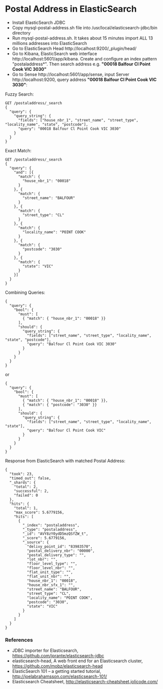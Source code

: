 # Postal Address in ElasticSearch

- Install ElasticSearch JDBC
- Copy mysql-postal-address.sh file into /usr/local/elasticsearch-jdbc/bin directory
- Run mysql-postal-address.sh. It takes about 15 minutes import ALL 13 millions addresses into ElasticSearch
- Go to ElasticSearch Head http://localhost:9200/_plugin/head/
- Go to Kibana, ElasticSearch web interface http://localhost:5601/app/kibana. Create and configure an index pattern "postaladdress*". Then search address e.g. **"00018 Balfour Cl Point Cook VIC 3030"**
- Go to Sense http://localhost:5601/app/sense, input Server http://localhost:9200, query address **"00018 Balfour Cl Point Cook VIC 3030"**:

Fuzzy Search:

```
GET /postaladdress/_search
{
  "query": {
    "query_string": {
      "fields": ["house_nbr_1", "street_name", "street_type", "locality_name", "state", "postcode"],
      "query": "00018 Balfour Cl Point Cook VIC 3030"
    }
  }
}
```

Exact Match:

```
GET /postaladdress/_search
{
  "query": {
    "and": [{
      "match": {
        "house_nbr_1": "00018"
      }
    }, {
      "match": {
        "street_name": "BALFOUR"
      }
    }, {
      "match": {
        "street_type": "CL"
      }
    }, {
      "match": {
        "locality_name": "POINT COOK"
      }
    }, {
      "match": {
        "postcode": "3030"
      }
    }, {
      "match": {
        "state": "VIC"
      }
    }]
  }
}
```

Combining Queries:

```
{
  "query": {
    "bool": {
      "must": [
        { "match": { "house_nbr_1": "00018" }}
      ],
      "should": {
        "query_string": {
          "fields": ["street_name", "street_type", "locality_name", "state", "postcode"],
          "query": "Balfour Cl Point Cook VIC 3030"
        }
      }
    }
  }
}
```

or

```
{
  "query": {
    "bool": {
      "must": [
        { "match": { "house_nbr_1": "00018" }},
        { "match": { "postcode": "3030" }}
      ],
      "should": {
        "query_string": {
          "fields": ["street_name", "street_type", "locality_name", "state"],
          "query": "Balfour Cl Point Cook VIC"
        }
      }
    }
  }
}
```

Response from ElasticSearch with matched Postal Address:

```
{
  "took": 23,
  "timed_out": false,
  "_shards": {
    "total": 2,
    "successful": 2,
    "failed": 0
  },
  "hits": {
    "total": 1,
    "max_score": 5.6779156,
    "hits": [
      {
        "_index": "postaladdress",
        "_type": "postaladdress",
        "_id": "AVY8zY0ydD5mzQSfZW_t",
        "_score": 5.6779156,
        "_source": {
          "delivy_point_id": "83983570",
          "postal_delivery_nbr": "00000",
          "postal_delivery_type": "",
          "lot_nbr": "",
          "floor_level_type": "",
          "floor_level_nbr": "",
          "flat_unit_type": "",
          "flat_unit_nbr": "",
          "house_nbr_1": "00018",
          "house_nbr_sfx_1": "",
          "street_name": "BALFOUR",
          "street_type": "CL",
          "locality_name": "POINT COOK",
          "postcode": "3030",
          "state": "VIC"
        }
      }
    ]
  }
}
```

### References
- JDBC importer for Elasticsearch, https://github.com/jprante/elasticsearch-jdbc
- elasticsearch-head, A web front end for an Elasticsearch cluster, https://github.com/mobz/elasticsearch-head
- ElasticSearch 101 – a getting started tutorial, http://joelabrahamsson.com/elasticsearch-101/
- Elasticsearch Cheatsheet, http://elasticsearch-cheatsheet.jolicode.com/
